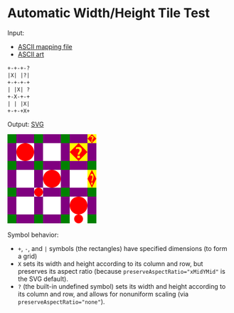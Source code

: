 # Automatic Width/Height Tile Test

Input:
* [ASCII mapping file](auto.txt)
* [ASCII art](grid.asc)

```
+-+-+-?
|X| |?|
+-+-+-+
| |X| ?
+-X-+-+
| | |X|
+-+-+X+
```

Output: [SVG](grid.svg)

![maze](grid.svg)

Symbol behavior:

* `+`, `-`, and `|` symbols (the rectangles) have specified dimensions
  (to form a grid)
* `X` sets its width and height according to its column and row,
  but preserves its aspect ratio (because `preserveAspectRatio="xMidYMid"`
  is the SVG default).
* `?` (the built-in undefined symbol) sets its width and height according
  to its column and row, and allows for nonuniform scaling
  (via `preserveAspectRatio="none"`).
